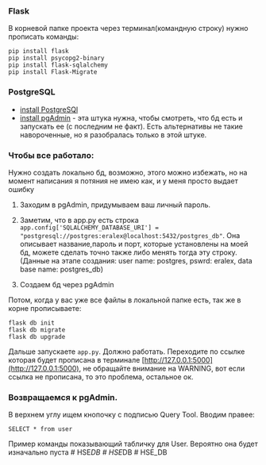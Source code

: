 ### Flask
В корневой папке проекта через терминал(командную строку) нужно прописать команды:
```
pip install flask
pip install psycopg2-binary
pip install flask-sqlalchemy
pip install Flask-Migrate
```

### PostgreSQL
* [install PostgreSQl](https://www.postgresql.org/download/)
* [install pgAdmin](https://www.pgadmin.org/download/pgadmin-4-windows/) - эта штука нужна, чтобы смотреть, что бд есть и запускать ее (с последним не факт). Есть альтернативы не такие навороченные, но я разобралась только в этой штуке.

### Чтобы все работало:

Нужно создать локально бд, возможно, этого можно избежать, но на момент написания я потяния не имею как, и у меня просто выдает ошибку


1. Заходим в pgAdmin, придумываем ваш личный пароль.

2. Заметим, что в app.py есть строка
```app.config['SQLALCHEMY_DATABASE_URI'] = "postgresql://postgres:eralex@localhost:5432/postgres_db"```.
Она описывает название,пароль и порт, которые установлены на моей бд, можете сделать точно также либо менять тогда эту строку. (Данные на этапе создания: user name: postgres, pswrd: eralex, data base name: postgres_db)
3. Создаем бд через pgAdmin

Потом, когда у вас уже все файлы в локальной папке есть, так же в корне прописываете:
```
flask db init
flask db migrate
flask db upgrade
```

Дальше запускаете ```app.py```. Должно работать. Переходите по ссылке которая будет прописана в терминале
[http://127.0.0.1:5000](http://127.0.0.1:5000), не обращайте внимание на WARNING, вот если ссылка не прописана, то это проблема, остальное ок.

### Возвращаемся к pgAdmin.

В верхнем углу ищем кнопочку с подписью Query Tool. Вводим правее:
```commandline
SELECT * from user
```
Пример команды показывающий табличку для User. Вероятно она будет изначально пуста
#   H S E _ D B 
 
 #   H S E _ D B 
 
 #   H S E _ D B  
 